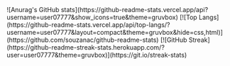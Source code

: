 
<div>
![Anurag's GitHub stats](https://github-readme-stats.vercel.app/api?username=user07777&show_icons=true&theme=gruvbox)
[![Top Langs](https://github-readme-stats.vercel.app/api/top-langs/?username=user07777&layout=compact&theme=gruvbox&hide=css,html)](https://github.com/souzanac/github-readme-stats)
[![GitHub Streak](https://github-readme-streak-stats.herokuapp.com/?user=user07777&theme=gruvbox)](https://git.io/streak-stats)
</div>
<!--
**user07777/user07777** is a ✨ _special_ ✨ repository because its `README.md` (this file) appears on your GitHub profile.

Here are some ideas to get you started:

- 🔭 I’m currently working on ...
- 🌱 I’m currently learning ...
- 👯 I’m looking to collaborate on ...
- 🤔 I’m looking for help with ...
- 💬 Ask me about ...
- 📫 How to reach me: ...
- 😄 Pronouns: ...
- ⚡ Fun fact: ...
-->

